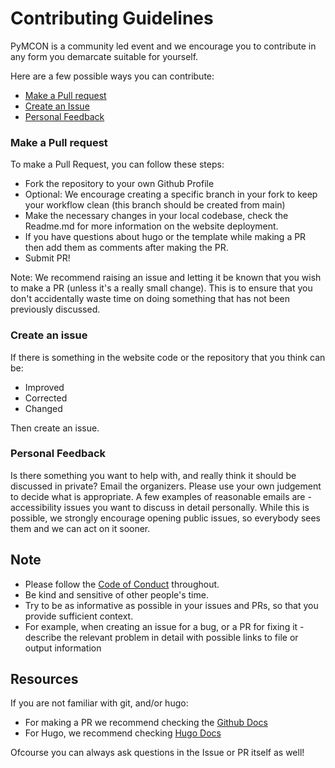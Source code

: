 # Contributing Guidelines

PyMCON is a community led event and we encourage you to contribute in any form you demarcate suitable for yourself.

Here are a few possible ways you can contribute:

- [Make a Pull request](###-Make-a-Pull-Request)
- [Create an Issue](###-Create-an-Issue)
- [Personal Feedback](###-Personal-Feedback)


### Make a Pull request

To make a Pull Request, you can follow these steps:
- Fork the repository to your own Github Profile
- Optional: We encourage creating a specific branch in your fork to keep your workflow clean (this branch should be created from main)
- Make the necessary changes in your local codebase, check the Readme.md for more information on the website deployment.
- If you have questions about hugo or the template while making a PR then add them as comments after making the PR.
- Submit PR!

Note: We recommend raising an issue and letting it be known that you wish to make a PR (unless it's a really small change).
This is to ensure that you don't accidentally waste time on doing something that has not been previously discussed.


### Create an issue

If there is something in the website code or the repository that you think can be:
- Improved
- Corrected
- Changed

Then create an issue.

### Personal Feedback

Is there something you want to help with, and really think it should be discussed in private? Email the organizers. 
Please use your own judgement to decide what is appropriate. 
A few examples of reasonable emails are - accessibility issues you want to discuss in detail personally.
While this is possible, we strongly encourage opening public issues, so everybody sees them and we can act on it sooner.

## Note

- Please follow the [Code of Conduct](https://pymcon.com/codeofconduct/) throughout. 
- Be kind and sensitive of other people's time. 
- Try to be as informative as possible in your issues and PRs, so that you provide sufficient context. 
- For example, when creating an issue for a bug, or a PR for fixing it - 
  describe the relevant problem in detail with possible links to file or output information

## Resources

If you are not familiar with git, and/or hugo: 

- For making a PR we recommend checking the [Github Docs](https://docs.github.com/en/pull-requests/collaborating-with-pull-requests/proposing-changes-to-your-work-with-pull-requests/creating-a-pull-request)
- For Hugo, we recommend checking [Hugo Docs](https://gohugo.io/documentation/)

Ofcourse you can always ask questions in the Issue or PR itself as well!
